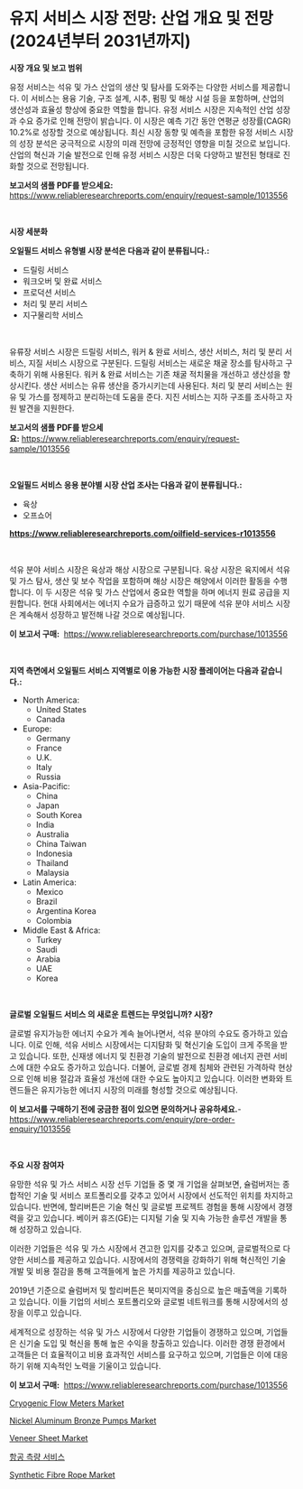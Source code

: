 <p><h1>유지 서비스 시장 전망: 산업 개요 및 전망 (2024년부터 2031년까지)</h1></p><p><strong>시장 개요 및 보고 범위</strong></p>
<p><p>유정 서비스는 석유 및 가스 산업의 생산 및 탐사를 도와주는 다양한 서비스를 제공합니다. 이 서비스는 용융 기술, 구조 설계, 시추, 펌핑 및 해상 시설 등을 포함하며, 산업의 생산성과 효율성 향상에 중요한 역할을 합니다. 유정 서비스 시장은 지속적인 산업 성장과 수요 증가로 인해 전망이 밝습니다. 이 시장은 예측 기간 동안 연평균 성장률(CAGR) 10.2%로 성장할 것으로 예상됩니다. 최신 시장 동향 및 예측을 포함한 유정 서비스 시장의 성장 분석은 궁극적으로 시장의 미래 전망에 긍정적인 영향을 미칠 것으로 보입니다. 산업의 혁신과 기술 발전으로 인해 유정 서비스 시장은 더욱 다양하고 발전된 형태로 진화할 것으로 전망됩니다.</p></p>
<p><strong>보고서의 샘플 PDF를 받으세요:</strong> <a href="https://www.reliableresearchreports.com/enquiry/request-sample/1013556">https://www.reliableresearchreports.com/enquiry/request-sample/1013556</a></p>
<p>&nbsp;</p>
<p><strong>시장 세분화</strong></p>
<p><strong>오일필드 서비스 유형별 시장 분석은 다음과 같이 분류됩니다.:</strong></p>
<p><ul><li>드릴링 서비스</li><li>워크오버 및 완료 서비스</li><li>프로덕션 서비스</li><li>처리 및 분리 서비스</li><li>지구물리학 서비스</li></ul></p>
<p>&nbsp;</p>
<p><p>유류장 서비스 시장은 드릴링 서비스, 워커 & 완료 서비스, 생산 서비스, 처리 및 분리 서비스, 지질 서비스 시장으로 구분된다. 드릴링 서비스는 새로운 채굴 장소를 탐사하고 구축하기 위해 사용된다. 워커 & 완료 서비스는 기존 채굴 적치물을 개선하고 생산성을 향상시킨다. 생산 서비스는 유류 생산을 증가시키는데 사용된다. 처리 및 분리 서비스는 원유 및 가스를 정제하고 분리하는데 도움을 준다. 지진 서비스는 지하 구조를 조사하고 자원 발견을 지원한다.</p></p>
<p><strong>보고서의 샘플 PDF를 받으세요:</strong>&nbsp;<a href="https://www.reliableresearchreports.com/enquiry/request-sample/1013556">https://www.reliableresearchreports.com/enquiry/request-sample/1013556</a></p>
<p>&nbsp;</p>
<p><strong> 오일필드 서비스 응용 분야별 시장 산업 조사는 다음과 같이 분류됩니다.:</strong></p>
<p><ul><li>육상</li><li>오프쇼어</li></ul></p>
<p><strong><a href="https://www.reliableresearchreports.com/oilfield-services-r1013556">https://www.reliableresearchreports.com/oilfield-services-r1013556</a></strong></p>
<p>&nbsp;</p>
<p><p>석유 분야 서비스 시장은 육상과 해상 시장으로 구분됩니다. 육상 시장은 육지에서 석유 및 가스 탐사, 생산 및 보수 작업을 포함하며 해상 시장은 해양에서 이러한 활동을 수행합니다. 이 두 시장은 석유 및 가스 산업에서 중요한 역할을 하며 에너지 원료 공급을 지원합니다. 현대 사회에서는 에너지 수요가 급증하고 있기 때문에 석유 분야 서비스 시장은 계속해서 성장하고 발전해 나갈 것으로 예상됩니다.</p></p>
<p><strong>이 보고서 구매:</strong>&nbsp; <a href="https://www.reliableresearchreports.com/purchase/1013556">https://www.reliableresearchreports.com/purchase/1013556</a></p>
<p>&nbsp;</p>
<p><strong>지역 측면에서 오일필드 서비스 지역별로 이용 가능한 시장 플레이어는 다음과 같습니다.:</strong></p>
<p><ul>
    <li>
        North America:
        <ul>
            <li>United States</li>
            <li>Canada</li>
        </ul>
    </li>
    <li>
        Europe:
        <ul>
            <li>Germany</li>
            <li>France</li>
            <li>U.K.</li>
            <li>Italy</li>
            <li>Russia</li>
        </ul>
    </li>
    <li>
        Asia-Pacific:
        <ul>
            <li>China</li>
            <li>Japan</li>
            <li>South Korea</li>
            <li>India</li>
            <li>Australia</li>
            <li>China Taiwan</li>
            <li>Indonesia</li>
            <li>Thailand</li>
            <li>Malaysia</li>
        </ul>
    </li>
    <li>
        Latin America:
        <ul>
            <li>Mexico</li>
            <li>Brazil</li>
            <li>Argentina Korea</li>
            <li>Colombia</li>
        </ul>
    </li>
    <li>
        Middle East & Africa:
        <ul>
            <li>Turkey</li>
            <li>Saudi</li>
            <li>Arabia</li>
            <li>UAE</li>
            <li>Korea</li>
        </ul>
    </li>
    </ul></p>
<p>&nbsp;</p>
<p><strong>글로벌 오일필드 서비스 의 새로운 트렌드는 무엇입니까? 시장?</strong></p>
<p><p>글로벌 유지가능한 에너지 수요가 계속 늘어나면서, 석유 분야의 수요도 증가하고 있습니다. 이로 인해, 석유 서비스 시장에서는 디지턈화 및 혁신기술 도입이 크게 주목을 받고 있습니다. 또한, 신재생 에너지 및 친환경 기술의 발전으로 친환경 에너지 관련 서비스에 대한 수요도 증가하고 있습니다. 더불어, 글로벌 경제 침체와 관련된 가격하락 현상으로 인해 비용 절감과 효율성 개선에 대한 수요도 높아지고 있습니다. 이러한 변화와 트렌드들은 유지가능한 에너지 시장의 미래를 형성할 것으로 예상됩니다.</p></p>
<p><strong>이 보고서를 구매하기 전에 궁금한 점이 있으면 문의하거나 공유하세요.</strong>- <a href="https://www.reliableresearchreports.com/enquiry/pre-order-enquiry/1013556">https://www.reliableresearchreports.com/enquiry/pre-order-enquiry/1013556</a></p>
<p>&nbsp;</p>
<p><strong>주요 시장 참여자</strong></p>
<p><p>유망한 석유 및 가스 서비스 시장 선두 기업들 중 몇 개 기업을 살펴보면, 슐럼버저는 종합적인 기술 및 서비스 포트폴리오를 갖추고 있어서 시장에서 선도적인 위치를 차지하고 있습니다. 반면에, 할리버튼은 기술 혁신 및 글로벌 프로젝트 경험을 통해 시장에서 경쟁력을 갖고 있습니다. 베이커 휴즈(GE)는 디지털 기술 및 지속 가능한 솔루션 개발을 통해 성장하고 있습니다.</p><p>이러한 기업들은 석유 및 가스 시장에서 견고한 입지를 갖추고 있으며, 글로벌적으로 다양한 서비스를 제공하고 있습니다. 시장에서의 경쟁력을 강화하기 위해 혁신적인 기술 개발 및 비용 절감을 통해 고객들에게 높은 가치를 제공하고 있습니다.</p><p>2019년 기준으로 슐럼버저 및 할리버튼은 북미지역을 중심으로 높은 매출액을 기록하고 있습니다. 이들 기업의 서비스 포트폴리오와 글로벌 네트워크를 통해 시장에서의 성장을 이루고 있습니다. </p><p>세계적으로 성장하는 석유 및 가스 시장에서 다양한 기업들이 경쟁하고 있으며, 기업들은 신기술 도입 및 혁신을 통해 높은 수익을 창출하고 있습니다. 이러한 경쟁 환경에서 고객들은 더 효율적이고 비용 효과적인 서비스를 요구하고 있으며, 기업들은 이에 대응하기 위해 지속적인 노력을 기울이고 있습니다.</p></p>
<p><strong>이 보고서 구매:</strong>&nbsp;&nbsp;<a href="https://www.reliableresearchreports.com/purchase/1013556">https://www.reliableresearchreports.com/purchase/1013556</a></p>
<p><p><a href="https://github.com/yoshih12/Market-Research-Report-List-3/blob/main/cryogenic-flow-meters-market.md">Cryogenic Flow Meters Market</a></p><p><a href="https://github.com/jerrycopelandthomaswsqd8q/Market-Research-Report-List-2/blob/main/nickel-aluminum-bronze-pumps-market.md">Nickel Aluminum Bronze Pumps Market</a></p><p><a href="https://issuu.com/reportprime-2/docs/veneer-sheet-market-size-2030.pptx">Veneer Sheet Market</a></p><p><a href="https://github.com/nuekbpymrrz5/Market-Research-Report-List-1/blob/main/230821927365.md">항공 측량 서비스</a></p><p><a href="https://issuu.com/reportprime-2/docs/synthetic-fibre-rope-market-size-2030.pptx">Synthetic Fibre Rope Market</a></p></p>